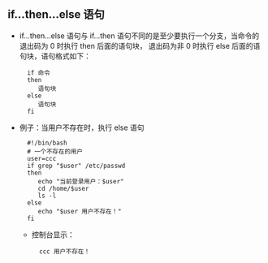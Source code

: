 ## if…then…else 语句

* if…then…else 语句与 if…then 语句不同的是至少要执行一个分支，当命令的退出码为 0 时执行 then 后面的语句块，
退出码为非 0 时执行 else 后面的语句块，语句格式如下：

        if 命令
        then
           语句块
        else
           语句块
        fi
* 例子：当用户不存在时，执行 else 语句

        #!/bin/bash
        # 一个不存在的用户
        user=ccc
        if grep "$user" /etc/passwd
        then
           echo "当前登录用户：$user"
           cd /home/$user
           ls -l
        else
           echo "$user 用户不存在！"
        fi
    * 控制台显示：
    
            ccc 用户不存在！
